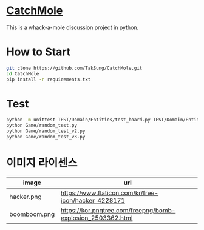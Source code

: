 # [CatchMole](https://github.com/TakSung/CatchMole)
This is a whack-a-mole discussion project in python.

# How to Start

```bash
git clone https://github.com/TakSung/CatchMole.git
cd CatchMole
pip install -r requirements.txt
```

# Test
```bash
python -m unittest TEST/Domain/Entities/test_board.py TEST/Domain/Entities/test_mole.py TEST/Application/GameManage/test_player_action_set.py TEST/Application/StateFilter/test_player_state_definder.py
python Game/random_test.py
python Game/random_test_v2.py
python Game/random_test_v3.py
```

# 이미지 라이센스
| image        | url                                                         |
| ------------ | ----------------------------------------------------------- |
| hacker.png   | https://www.flaticon.com/kr/free-icon/hacker_4228171        |
| boomboom.png | https://kor.pngtree.com/freepng/bomb-explosion_2503362.html |